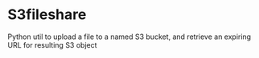 # S3fileshare
Python util to upload a file to a named S3 bucket, and retrieve an expiring URL for resulting S3 object
